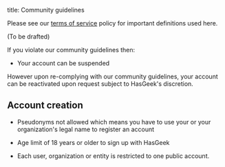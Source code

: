 title: Community guidelines

Please see our [terms of service](terms) policy for important definitions used here.

(To be drafted)

If you violate our community guidelines then:

-   Your account can be suspended

However upon re-complying with our community guidelines, your account can be reactivated upon request subject to HasGeek's discretion.

## Account creation

-   Pseudonyms not allowed which means you have to use your or your organization's legal name to register an account

-   Age limit of 18 years or older to sign up with HasGeek

-   Each user, organization or entity is restricted to one public account.
